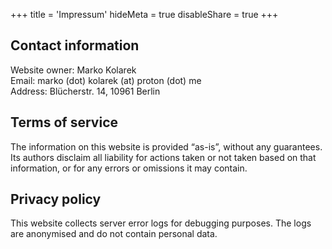 +++
title = 'Impressum'
hideMeta = true
disableShare = true
+++

## Contact information

Website owner: Marko Kolarek  
Email: marko (dot) kolarek (at) proton (dot) me  
Address: Blücherstr. 14, 10961 Berlin  

## Terms of service

The information on this website is provided “as-is”, without any guarantees. Its authors disclaim all liability for actions taken or not taken based on that information, or for any errors or omissions it may contain.  

## Privacy policy

This website collects server error logs for debugging purposes. The logs are anonymised and do not contain personal data.
